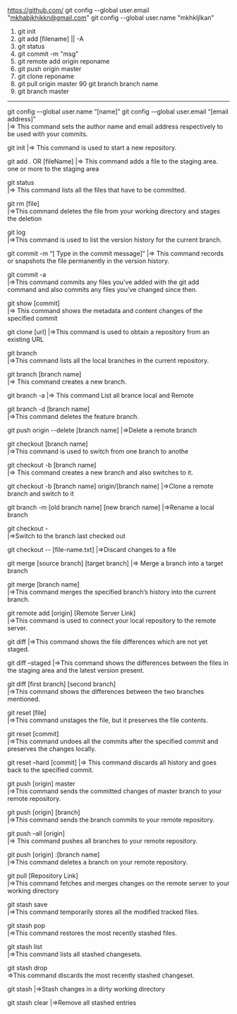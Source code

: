 https://github.com/
git config --global user.email "mkhabjkhjkkn@gmail.com"
git config --global user.name "mkhkljlkan"

1) git init
2) git add [filename] || -A
3) git status
4) git commit -m "msg"
5) git remote add origin reponame
6) git push origin master
7) git clone reponame
8) git pull origin master
90 git branch branch name
9) git branch master

-------------------------------------------------------------------


git config –-global user.name “[name]”
git config -–global user.email “[email address]”  
|=> This command sets the author name and email address respectively to be used with your commits.

git init 
|=> This command is used to start a new repository.

git add . OR [fileName]
|=> This command adds a file to the staging area. one or more to the staging area

git status  
|=> This command lists all the files that have to be committed.

git rm [file]  
|=>This command deletes the file from your working directory and stages the deletion

git log  
|=>This command is used to list the version history for the current branch.


git commit -m “[ Type in the commit message]” 
|=> This command records or snapshots the file permanently in the version history.

git commit -a  
|=>This command commits any files you’ve added with the git add command and also commits any files you’ve changed since then.

git show [commit]  
|=> This command shows the metadata and content changes of the specified commit


git clone [url]
|=>This command is used to obtain a repository from an existing URL



git branch  
|=>This command lists all the local branches in the current repository.

git branch [branch name]  
|=> This command creates a new branch.

git branch -a
|=> This command List all brance local and Remote

git branch -d [branch name]  
|=>This command deletes the feature branch.

git push origin --delete [branch name]
|=>Delete a remote branch


git checkout [branch name]  
|=>This command is used to switch from one branch to anothe

git checkout -b [branch name]  
|=> This command creates a new branch and also switches to it.

git checkout -b [branch name] origin/[branch name]
|=>Clone a remote branch and switch to it

git branch -m [old branch name] [new branch name]
|=>Rename a local branch

git checkout -	
|=>Switch to the branch last checked out

git checkout -- [file-name.txt]
|=>Discard changes to a file

git merge [source branch] [target branch]
|=> Merge a branch into a target branch

git merge [branch name]  
|=>This command merges the specified branch’s history into the current branch.

git remote add [origin] [Remote Server Link]  
|=>This command is used to connect your local repository to the remote server.


git diff
|=>This command shows the file differences which are not yet staged.

git diff –staged 
|=>This command shows the differences between the files in the staging area and the latest version present.

git diff [first branch] [second branch]  
|=>This command shows the differences between the two branches mentioned.

git reset [file]  
|=>This command unstages the file, but it preserves the file contents.

git reset [commit]  
|=>This command undoes all the commits after the specified commit and preserves the changes locally.

git reset –hard [commit] 
|=> This command discards all history and goes back to the specified commit.

git push [origin] master  
|=>This command sends the committed changes of master branch to your remote repository.

git push [origin] [branch]  
|=>This command sends the branch commits to your remote repository.

git push –all [origin]  
|=> This command pushes all branches to your remote repository.

git push [origin] :[branch name]  
|=>This command deletes a branch on your remote repository.

git pull [Repository Link]  
|=>This command fetches and merges changes on the remote server to your working directory

git stash save  
|=>This command temporarily stores all the modified tracked files.

git stash pop  
|=>This command restores the most recently stashed files.

git stash list  
|=>This command lists all stashed changesets.

git stash drop  
=>This command discards the most recently stashed changeset.

git stash
|=>Stash changes in a dirty working directory

git stash clear	
|=>Remove all stashed entries
















